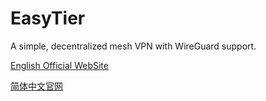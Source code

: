 # EasyTier

A simple, decentralized mesh VPN with WireGuard support.

[English Official WebSite](https://www.easytier.top/en)


[简体中文官网](https://www.easytier.top/)
